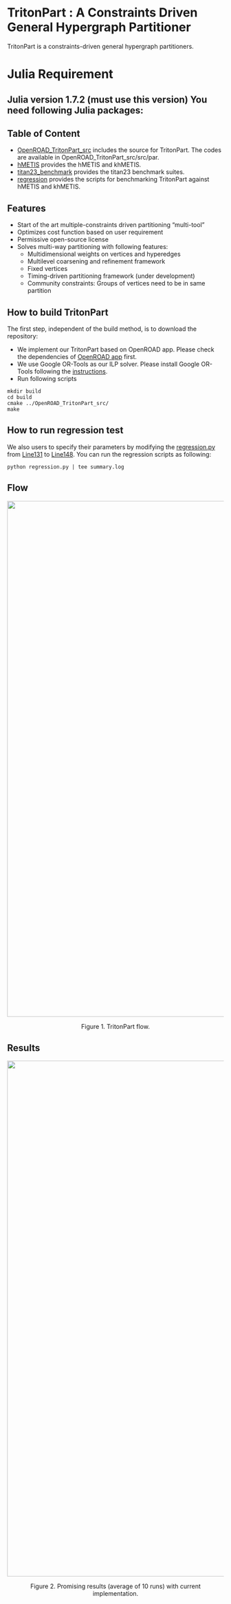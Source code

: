 # TritonPart : A Constraints Driven General Hypergraph Partitioner

TritonPart is a constraints-driven general hypergraph partitioners.   

# Julia Requirement
Julia version 1.7.2 (must use this version)
You need following Julia packages:
- 



## Table of Content
  - [OpenROAD_TritonPart_src](https://github.com/ZhiangWang033/TritonPart_v1.0/tree/main/OpenROAD_TritonPart_src) includes the source for TritonPart. The codes are available in OpenROAD_TritonPart_src/src/par.
  - [hMETIS](https://github.com/ZhiangWang033/TritonPart_v1.0/tree/main/hMETIS) provides the hMETIS and khMETIS.
  - [titan23_benchmark](https://github.com/ZhiangWang033/TritonPart_v1.0/tree/main/titan23_benchmark) provides the titan23 benchmark suites.
  - [regression](https://github.com/ZhiangWang033/TritonPart_v1.0/tree/main/regression) provides the scripts for benchmarking TritonPart against hMETIS and khMETIS.
  
 
## Features
- Start of the art multiple-constraints driven partitioning “multi-tool”
- Optimizes cost function based on user requirement
- Permissive open-source license
- Solves multi-way partitioning with following features:
  - Multidimensional weights on vertices and hyperedges
  - Multilevel coarsening and refinement framework
  - Fixed vertices
  - Timing-driven partitioning framework (under development)
  - Community constraints: Groups of vertices need to be in same partition
  
 
## How to build TritonPart
The first step, independent of the build method, is to download the repository:
- We implement our TritonPart based on OpenROAD app.  Please check the dependencies of [OpenROAD app](https://github.com/The-OpenROAD-Project/OpenROAD.git) first.  
- We use Google OR-Tools as our ILP solver.  Please install Google OR-Tools following the [instructions](https://developers.google.com/optimization/install).
- Run following scripts
``` shell
mkdir build
cd build
cmake ../OpenROAD_TritonPart_src/
make
```

## How to run regression test
We also users to specify their parameters by modifying the [regression.py](https://github.com/ZhiangWang033/TritonPart_v1.0/blob/main/regression/regression.py) from [Line131](https://github.com/ZhiangWang033/TritonPart_v1.0/blob/b5c37a90115ec6a856e77b37bdd495a9c5dc93df/regression/regression.py#L131) to [Line148](https://github.com/ZhiangWang033/TritonPart_v1.0/blob/b5c37a90115ec6a856e77b37bdd495a9c5dc93df/regression/regression.py#L148).
You can run the regression scripts as following:
``` shell
python regression.py | tee summary.log
```

## Flow
<p align="center">
<img src="./images/TritonPart_initial_flow.png" width= "1200"/>
</p>
<p align="center">
Figure 1.  TritonPart flow.  
</p>


## Results
<img src="./images/TritonPart_initial_result.png" width= "1200"/>
</p>
<p align="center">
Figure 2. Promising results (average of 10 runs) with current implementation.
</p>








